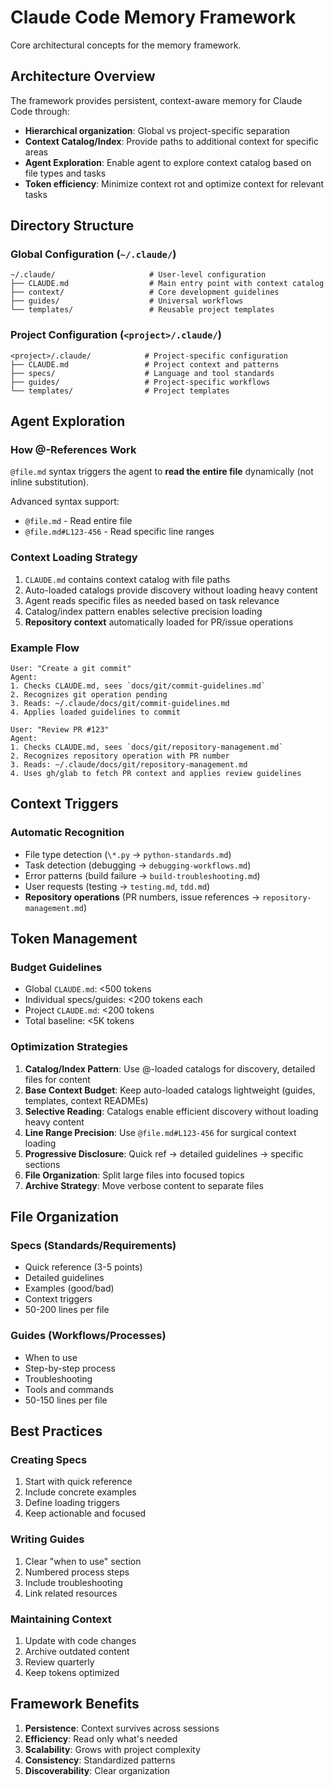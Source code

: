 # Claude Code Memory Framework

Core architectural concepts for the memory framework.

## Architecture Overview

The framework provides persistent, context-aware memory for Claude Code through:

- **Hierarchical organization**: Global vs project-specific separation
- **Context Catalog/Index**: Provide paths to additional context for specific areas
- **Agent Exploration**: Enable agent to explore context catalog based on file types and tasks
- **Token efficiency**: Minimize context rot and optimize context for relevant tasks

## Directory Structure

### Global Configuration (`~/.claude/`)

```
~/.claude/                     # User-level configuration
├── CLAUDE.md                  # Main entry point with context catalog
├── context/                   # Core development guidelines
├── guides/                    # Universal workflows
└── templates/                 # Reusable project templates
```

### Project Configuration (`<project>/.claude/`)

```
<project>/.claude/            # Project-specific configuration
├── CLAUDE.md                 # Project context and patterns
├── specs/                    # Language and tool standards
├── guides/                   # Project-specific workflows
└── templates/                # Project templates
```

## Agent Exploration

### How @-References Work

`@file.md` syntax triggers the agent to **read the entire file** dynamically (not inline substitution).

Advanced syntax support:

- `@file.md` - Read entire file
- `@file.md#L123-456` - Read specific line ranges

### Context Loading Strategy

1. `CLAUDE.md` contains context catalog with file paths
2. Auto-loaded catalogs provide discovery without loading heavy content
3. Agent reads specific files as needed based on task relevance
4. Catalog/index pattern enables selective precision loading
5. **Repository context** automatically loaded for PR/issue operations

### Example Flow

```
User: "Create a git commit"
Agent:
1. Checks CLAUDE.md, sees `docs/git/commit-guidelines.md`
2. Recognizes git operation pending
3. Reads: ~/.claude/docs/git/commit-guidelines.md
4. Applies loaded guidelines to commit

User: "Review PR #123"
Agent:
1. Checks CLAUDE.md, sees `docs/git/repository-management.md`
2. Recognizes repository operation with PR number
3. Reads: ~/.claude/docs/git/repository-management.md
4. Uses gh/glab to fetch PR context and applies review guidelines
```

## Context Triggers

### Automatic Recognition

- File type detection (`\*.py` → `python-standards.md`)
- Task detection (debugging → `debugging-workflows.md`)
- Error patterns (build failure → `build-troubleshooting.md`)
- User requests (testing → `testing.md`, `tdd.md`)
- **Repository operations** (PR numbers, issue references → `repository-management.md`)

## Token Management

### Budget Guidelines

- Global `CLAUDE.md`: <500 tokens
- Individual specs/guides: <200 tokens each
- Project `CLAUDE.md`: <200 tokens
- Total baseline: <5K tokens

### Optimization Strategies

1. **Catalog/Index Pattern**: Use @-loaded catalogs for discovery, detailed files for content
2. **Base Context Budget**: Keep auto-loaded catalogs lightweight (guides, templates, context READMEs)
3. **Selective Reading**: Catalogs enable efficient discovery without loading heavy content
4. **Line Range Precision**: Use `@file.md#L123-456` for surgical context loading
5. **Progressive Disclosure**: Quick ref → detailed guidelines → specific sections
6. **File Organization**: Split large files into focused topics
7. **Archive Strategy**: Move verbose content to separate files

## File Organization

### Specs (Standards/Requirements)

- Quick reference (3-5 points)
- Detailed guidelines
- Examples (good/bad)
- Context triggers
- 50-200 lines per file

### Guides (Workflows/Processes)

- When to use
- Step-by-step process
- Troubleshooting
- Tools and commands
- 50-150 lines per file

## Best Practices

### Creating Specs

1. Start with quick reference
2. Include concrete examples
3. Define loading triggers
4. Keep actionable and focused

### Writing Guides

1. Clear "when to use" section
2. Numbered process steps
3. Include troubleshooting
4. Link related resources

### Maintaining Context

1. Update with code changes
2. Archive outdated content
3. Review quarterly
4. Keep tokens optimized

## Framework Benefits

1. **Persistence**: Context survives across sessions
2. **Efficiency**: Read only what's needed
3. **Scalability**: Grows with project complexity
4. **Consistency**: Standardized patterns
5. **Discoverability**: Clear organization

